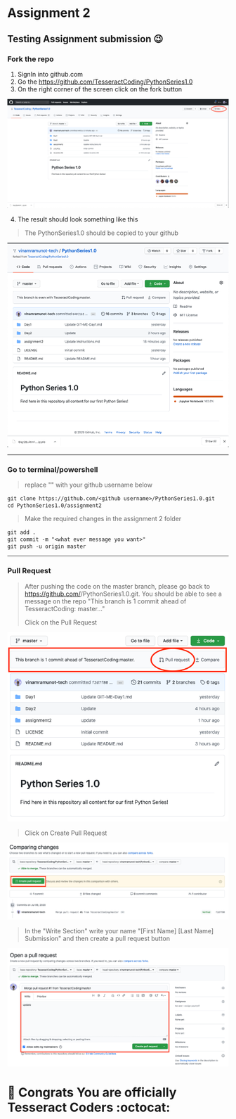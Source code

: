 # Assignment 2


## Testing Assignment submission :wink: 
### Fork the repo

  1. SignIn into github.com
  2. Go the https://github.com/TesseractCoding/PythonSeries1.0
  3. On the right corner of the screen click on the fork button
  
<p align="center"><img src="img/fork.png" /></p>
  
  4. The result should look something like this

> The PythonSeries1.0 should be copied to your github

<p align="center"><img src="img/fork_1.png" /></p>

***

### Go to terminal/powershell

>
> replace "<github username>" with your github username below
```console
git clone https://github.com/<github username>/PythonSeries1.0.git
cd PythonSeries1.0/assignment2
```
> Make the required changes in the assignment 2 folder

```console
git add .
git commit -m "<what ever message you want>"
git push -u origin master
```
***
### Pull Request 

>
> After pushing the code on the master branch, please go back to https://github.com/<github username>/PythonSeries1.0.git. You should be able to see a message on the repo "This branch is 1 commit ahead of TesseractCoding: master..."
>
> Click on the Pull Request
<p align="center"><img src="img/pull-request.png" /></p>

> Click on Create Pull Request
<p align="center"><img src="img/comparing_changes.png"></p>

> In the "Write Section" write your name "[First Name] [Last Name] Submission" and then create a pull request button
<p align="center"><img src="img/open_pull_request.png">

# :feet: Congrats You are officially Tesseract Coders :octocat:
